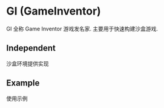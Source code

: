 
# GI (GameInventor)

GI 全称 Game Inventor 游戏发名家. 主要用于快速构建沙盒游戏.

## Independent

沙盒环境提供实现

## Example

使用示例
